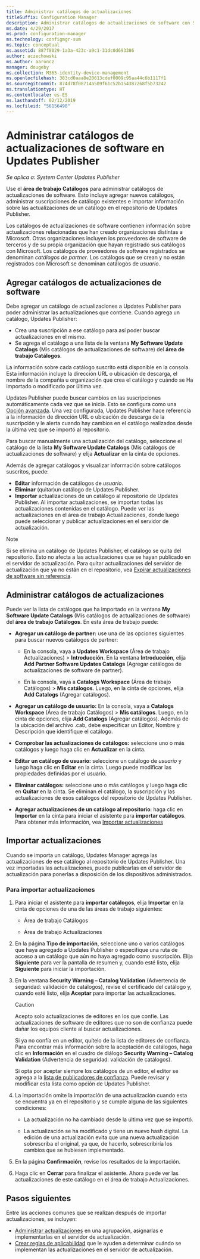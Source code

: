 ```yaml
---
title: Administrar catálogos de actualizaciones
titleSuffix: Configuration Manager
description: Administrar catálogos de actualizaciones de software con System Center Updates Publisher
ms.date: 4/29/2017
ms.prod: configuration-manager
ms.technology: configmgr-sum
ms.topic: conceptual
ms.assetid: 887f8029-1a3a-423c-a9c1-31dc0d693386
author: aczechowski
ms.author: aaroncz
manager: dougeby
ms.collection: M365-identity-device-management
ms.openlocfilehash: 383cd0aaa8e20613cdef0009c95aa44c6b1117f1
ms.sourcegitcommit: 874d78f08714a509f61c52b154387268f5b73242
ms.translationtype: HT
ms.contentlocale: es-ES
ms.lasthandoff: 02/12/2019
ms.locfileid: "56156498"
---
```

# <a name="manage-software-update-catalogs-in-updates-publisher"></a>Administrar catálogos de actualizaciones de software en Updates Publisher

*Se aplica a: System Center Updates Publisher*

Use el **área de trabajo** **Catálogos** para administrar catálogos de actualizaciones de software. Esto incluye agregar nuevos catálogos, administrar suscripciones de catálogo existentes e importar información sobre las actualizaciones de un catálogo en el repositorio de Updates Publisher.

Los catálogos de actualizaciones de software contienen información sobre actualizaciones relacionadas que han creado organizaciones distintas a Microsoft. Otras organizaciones incluyen los proveedores de software de terceros y de su propia organización que hayan registrado sus catálogos con Microsoft. Los catálogos de proveedores de software registrados se denominan *catálogos de partner*. Los catálogos que se crean y no están registrados con Microsoft se denominan catálogos de *usuario*.

## <a name="add-software-update-catalogs"></a>Agregar catálogos de actualizaciones de software
Debe agregar un catálogo de actualizaciones a Updates Publisher para poder administrar las actualizaciones que contiene. Cuando agrega un catálogo, Updates Publisher:
-   Crea una suscripción a ese catálogo para así poder buscar actualizaciones en el mismo.
-   Se agrega el catálogo a una lista de la ventana **My Software Update Catalogs** (Mis catálogos de actualizaciones de software) del **área de trabajo Catálogos**.  

La información sobre cada catálogo suscrito está disponible en la consola. Esta información incluye la dirección URL o ubicación de descarga, el nombre de la compañía u organización que crea el catálogo y cuándo se Ha importado o modificado por última vez.

Updates Publisher puede buscar cambios en las suscripciones automáticamente cada vez que se inicia. Esto se configura como una [Opción avanzada](/sccm/sum/tools/updates-publisher-options#advanced). Una vez configurada, Updates Publisher hace referencia a la información de dirección URL o ubicación de descarga de la suscripción y le alerta cuando hay cambios en el catálogo realizados desde la última vez que se importó al repositorio.

Para buscar manualmente una actualización del catálogo, seleccione el catálogo de la lista **My Software Update Catalogs** (Mis catálogos de actualizaciones de software) y elija **Actualizar** en la cinta de opciones.

Además de agregar catálogos y visualizar información sobre catálogos suscritos, puede:
-  **Editar** información de catálogos de *usuario*.
-  **Eliminar** (quitar)un catálogo de Updates Publisher.
-  **Importar** actualizaciones de un catálogo al repositorio de Updates Publisher. Al importar actualizaciones, se importan todas las actualizaciones contenidas en el catálogo. Puede ver las actualizaciones en el área de trabajo Actualizaciones, donde luego puede seleccionar y publicar actualizaciones en el servidor de actualización.

> [!NOTE]   
> Si se elimina un catálogo de Updates Publisher, el catálogo se quita del repositorio. Esto no afecta a las actualizaciones que se hayan publicado en el servidor de actualización. Para quitar actualizaciones del servidor de actualización que ya no están en el repositorio, vea [Expirar actualizaciones de software sin referencia](/sccm/sum/tools/updates-publisher-options#expire-unreferenced-software-updates).

## <a name="manage-update-catalogs"></a>Administrar catálogos de actualizaciones
Puede ver la lista de catálogos que ha importado en la ventana **My Software Update Catalogs** (Mis catálogos de actualizaciones de software) del **área de trabajo Catálogos**. En esta área de trabajo puede:

-   **Agregar un catálogo de partner:** use una de las opciones siguientes para buscar nuevos catálogos de partner:

    -   En la consola, vaya a **Updates Workspace** (Área de trabajo Actualizaciones)  > **Introducción**. En la ventana **Introducción**, elija **Add Partner Software Updates Catalogs** (Agregar catálogos de actualizaciones de software de partner).

    -   En la consola, vaya a **Catalogs Workspace** (Área de trabajo Catálogos) > **Mis catálogos**. Luego, en la cinta de opciones, elija **Add Catalogs** (Agregar catálogos).

-   **Agregar un catálogo de usuario:** En la consola, vaya a **Catalogs Workspace** (Área de trabajo Catálogos) > **Mis catálogos**. Luego, en la cinta de opciones, elija **Add Catalogs** (Agregar catálogos). Además de la ubicación del archivo .cab, debe especificar un Editor, Nombre y Descripción que identifique el catálogo.


-   **Comprobar las actualizaciones de catálogos:** seleccione uno o más catálogos y luego haga clic en **Actualizar** en la cinta.

-   **Editar un catálogo de usuario:** seleccione un catálogo de *usuario* y luego haga clic en **Editar** en la cinta. Luego puede modificar las propiedades definidas por el usuario.

-   **Eliminar catálogos:** seleccione uno o más catálogos y luego haga clic en **Quitar** en la cinta. Se eliminan el catálogo, la suscripción y las actualizaciones de esos catálogos del repositorio de Updates Publisher.

-   **Agregar actualizaciones de un catálogo al repositorio**: haga clic en **Importar** en la cinta para iniciar el asistente para **importar catálogos**. Para obtener más información, vea [Importar actualizaciones](#import-updates)

## <a name="import-updates"></a>Importar actualizaciones
Cuando se importa un catálogo, Updates Manager agrega las actualizaciones de ese catálogo al repositorio de Updates Publisher. Una vez importadas las actualizaciones, puede publicarlas en el servidor de actualización para ponerlas a disposición de los dispositivos administrados.

### <a name="to-import-updates"></a>Para importar actualizaciones
1. Para iniciar el asistente para **importar catálogos**, elija **Importar** en la cinta de opciones de una de las áreas de trabajo siguientes:

   -   Área de trabajo Catálogos

   -   Área de trabajo Actualizaciones

2. En la página **Tipo de importación**, seleccione uno o varios catálogos que haya agregado a Updates Publisher o especifique una ruta de acceso a un catálogo que aún no haya agregado como suscripción. Elija **Siguiente** para ver la pantalla de resumen y, cuando esté listo, elija **Siguiente** para iniciar la importación.

3. En la ventana **Security Warning – Catalog Validation** (Advertencia de seguridad: validación de catálogos), revise el certificado del catálogo y, cuando esté listo, elija **Aceptar** para importar las actualizaciones.

   > [!CAUTION]
   > Acepto solo actualizaciones de editores en los que confíe. Las actualizaciones de software de editores que no son de confianza puede dañar los equipos cliente al buscar actualizaciones.
   > 
   >  Si ya no confía en un editor, quítelo de la lista de editores de confianza. Para encontrar más información sobre la aceptación de catálogos, haga clic en **Información** en el cuadro de diálogo **Security Warning – Catalog Validation** (Advertencia de seguridad: validación de catálogos).

   Si opta por aceptar siempre los catálogos de un editor, el editor se agrega a la [lista de publicadores de confianza](/sccm/sum/tools/updates-publisher-options#trusted-publishers). Puede revisar y modificar esta lista como opción de Updates Publisher.

4. La importación omite la importación de una actualización cuando esta se encuentra ya en el repositorio y se cumple alguna de las siguientes condiciones:

   -   La actualización no ha cambiado desde la última vez que se importó.

   -   La actualización se ha modificado y tiene un nuevo hash digital. La edición de una actualización evita que una nueva actualización sobrescriba el original, ya que, de hacerlo, sobrescribiría los cambios que se hubiesen implementado.

5. En la página **Confirmación**, revise los resultados de la importación.

6. Haga clic en **Cerrar** para finalizar el asistente. Ahora puede ver las actualizaciones de este catálogo en el área de trabajo Actualizaciones.

## <a name="next-steps"></a>Pasos siguientes
Entre las acciones comunes que se realizan después de importar actualizaciones, se incluyen:
-   [Administrar actualizaciones](/sccm/sum/tools/manage-updates-with-updates-publisher) en una agrupación, asignarlas e implementarlas en el servidor de actualización.
-   [Crear reglas de aplicabilidad](/sccm/sum/tools/updates-publisher-applicability-rules) que le ayuden a determinar cuándo se implementan las actualizaciones en el servidor de actualización.

